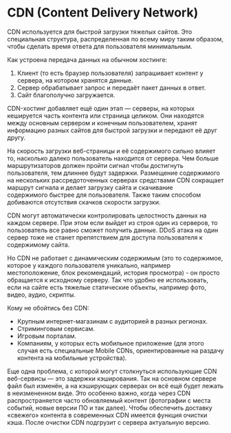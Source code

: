 # CDN (Content Delivery Network)

CDN используется для быстрой загрузки тяжелых сайтов. Это специальная структура, распределенная по всему миру таким образом, чтобы сделать время ответа для пользователя минимальным.

Как устроена передача данных на обычном хостинге:

1. Клиент (то есть браузер пользователя) запрашивает контент у сервера, на котором хранятся данные.
2. Сервер обрабатывает запрос и передаёт пакет данных в ответ.
3. Сайт благополучно загружается.

CDN-хостинг добавляет ещё один этап — серверы, на которых кешируется часть контента или страница целиком. Они находятся между основным сервером и конечным пользователем, хранят информацию разных сайтов для быстрой загрузки и передают её друг другу.

На скорость загрузки веб-страницы и её содержимого сильно влияет то, насколько далеко пользователь находится от сервера. Чем больше маршрутизаторов должен пройти сигнал чтобы достигнуть пользователя, тем длиннее будут задержки. Размещение содержимого на нескольких рассредоточенных серверах средствами CDN сокращает маршрут сигнала и делает загрузку сайта и скачивание содержимого быстрее для пользователя. Также таким способом добиваются отсутствия скачков скорости загрузки. 

CDN могут автоматически контролировать целостность данных на каждом сервере. При этом если выйдет из строя один из серверов, то пользователь все равно сможет получить данные. DDoS атака на один сервер тоже не станет препятствием для доступа пользователя к содержимому сайта.

Но CDN не работает с динамическим содержимым (это то содержимое, которое у каждого пользователя уникально, например местоположение, блок рекомендаций, история просмотра) - он просто обращается к исходному серверу. Так что удобно ее использовать, если на сайте есть тяжелые статические объекты, например фото, видео, аудио, скрипты. 

Кому не обойтись без CDN:

- Крупным интернет-магазинам с аудиторией в разных регионах.
- Стриминговым сервисам.
- Игровым порталам.
- Компаниям, у которых есть мобильное приложение (для этого случая есть специальные Mobile CDNs, ориентированные на раздачу контента на мобильные устройства).

Еще одна проблема, с которой могут столкнуться использующие CDN веб-сервисы ― это задержки кэширования. Так на основном сервере файл был изменён, а на кэширующих серверах он всё ещё будет лежать в неизмененном виде. Это особенно важно, когда через CDN распространяется часто обновляемый контент (фотографии с места событий, новые версии ПО и так далее). Чтобы обеспечить доставку «свежего» контента в современных CDN имеется функция очистки кэша. После очистки CDN подгрузит с сервера актуальную версию.
